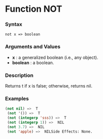 <!-- Generated on 05/10/2020 by https://github.com/anto2oo/clhs-evolved -->

# Function NOT

### Syntax
`not x => boolean`  


### Arguments and Values
- **x** : a generalized boolean (i.e., any object).   
- **boolean** : a boolean.   


### Description
Returns t if x is false; otherwise, returns nil.



### Examples
```lisp 
(not nil) =>  T
 (not '()) =>  T
 (not (integerp 'sss)) =>  T
 (not (integerp 1)) =>  NIL
 (not 3.7) =>  NIL
 (not 'apple) =>  NILSide Effects: None.
```
